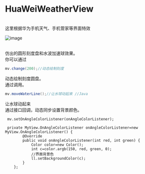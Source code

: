# HuaWeiWeatherView
<br>
这里根据华为手机天气、手机管家等界面特效<br>

![image](https://github.com/YISHUIH/HuaWeiWeatherView/raw/master/hwv.gif)


<br>
仿出的圆形刻度盘和水波加速球效果。
<br>
你可以通过

```Java
mv.change(200);//动态绘制刻度
```


动态绘制刻度圆盘。
<br>
通过调用。

```Java
mv.moveWaterLine();//让水球动起来 //Java
```


让水球动起来
<br>
通过接口回调，动态同步设置背景颜色。

```Java<br>
 mv.setOnAngleColorListener(onAngleColorListener);
 
 private MyView.OnAngleColorListener onAngleColorListener=new MyView.OnAngleColorListener() {
        @Override
        public void onAngleColorListener(int red, int green) {
            Color color=new Color();
            int c=color.argb(150, red, green, 0);
            //界面背景色
            ll.setBackgroundColor(c);
        }
    };
```

